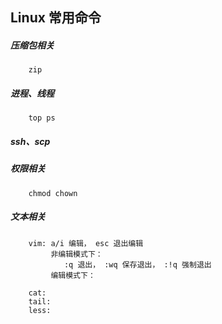 ## Linux 常用命令

##### 压缩包相关
        zip


##### 进程、线程
        top ps

##### ssh、scp

##### 权限相关
        chmod chown 

##### 文本相关
        vim: a/i 编辑， esc 退出编辑 
             非编辑模式下：
                :q 退出， :wq 保存退出， :!q 强制退出
             编辑模式下：
                
        cat:
        tail:
        less: